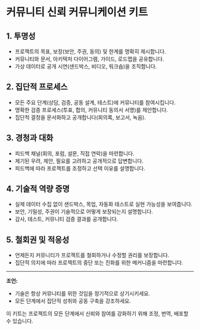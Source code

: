 # 커뮤니티 신뢰 커뮤니케이션 키트

## 1. 투명성
- 프로젝트의 목표, 보장(보안, 주권, 동의) 및 한계를 명확히 제시합니다.
- 커뮤니티와 문서, 아키텍처 다이어그램, 가이드, 로드맵을 공유합니다.
- 가상 데이터로 공개 시연(샌드박스, 비디오, 워크숍)을 조직합니다.

## 2. 집단적 프로세스
- 모든 주요 단계(상담, 검증, 공동 설계, 테스트)에 커뮤니티를 참여시킵니다.
- 명확한 검증 프로세스(투표, 합의, 커뮤니티 동의서 서명)를 제안합니다.
- 집단적 결정을 문서화하고 공개합니다(회의록, 보고서, 녹음).

## 3. 경청과 대화
- 피드백 채널(회의, 포럼, 설문, 직접 연락)을 마련합니다.
- 제기된 우려, 제안, 필요를 고려하고 공개적으로 답변합니다.
- 피드백에 따라 프로젝트를 조정하고 선택 이유를 설명합니다.

## 4. 기술적 역량 증명
- 실제 데이터 수집 없이 샌드박스, 목업, 자동화 테스트로 실현 가능성을 보여줍니다.
- 보안, 기밀성, 주권이 기술적으로 어떻게 보장되는지 설명합니다.
- 감사, 테스트, 커뮤니티 검증 결과를 공개합니다.

## 5. 철회권 및 적응성
- 언제든지 커뮤니티가 프로젝트를 철회하거나 수정할 권리를 보장합니다.
- 집단적 의지에 따라 프로젝트의 중단 또는 진화를 위한 메커니즘을 마련합니다.

---

**조언:**
- 기술은 항상 커뮤니티를 위한 것임을 정기적으로 상기시키세요.
- 모든 단계에서 집단적 성취와 공동 구축을 강조하세요.

이 키트는 프로젝트의 모든 단계에서 신뢰와 참여를 강화하기 위해 조정, 번역, 배포할 수 있습니다.

